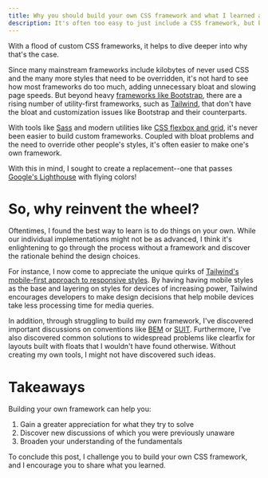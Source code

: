 ```yaml
---
title: Why you should build your own CSS framework and what I learned as a result
description: It's often too easy to just include a CSS framework, but before we mindlessly add it to our projects, let's consider what we are losing out on by doing so. 
---
```


With a flood of custom CSS frameworks, it helps to dive deeper into why that's the case. 

Since many mainstream frameworks include kilobytes of never used CSS and the many more styles that need to be overridden, it's not hard to see how most frameworks do too much, adding unnecessary bloat and slowing page speeds. But beyond heavy [frameworks like Bootstrap](https://getbootstrap.com/), there are a rising number of utility-first frameworks, such as [Tailwind](https://tailwindcss.com/), that don't have the bloat and customization issues like Bootstrap and their counterparts.

With tools like [Sass](https://sass-lang.com/) and modern utilities like [CSS flexbox and grid](https://css-tricks.com/quick-whats-the-difference-between-flexbox-and-grid/), it's never been easier to build custom frameworks. Coupled with bloat problems and the need to override other people's styles, it's often easier to make one's own framework.

With this in mind, I sought to create a replacement--one that passes [Google's Lighthouse](https://developers.google.com/web/tools/lighthouse) with flying colors!

# So, why reinvent the wheel?
Oftentimes, I found the best way to learn is to do things on your own. While our individual implementations might not be as advanced, I think it's enlightening to go through the process without a framework and discover the rationale behind the design choices.

For instance, I now come to appreciate the unique quirks of [Tailwind's mobile-first approach to responsive styles](https://tailwindcss.com/docs/responsive-design#targeting-mobile-screens). By having having mobile styles as the base and layering on styles for devices of increasing power, Tailwind encourages developers to make design decisions that help mobile devices take less processing time for media queries.

In addition, through struggling to build my own framework, I've discovered important discussions on conventions like [BEM](https://getbem.com/) or [SUIT](https://suitcss.github.io/). Furthermore, I've also discovered common solutions to widespread problems like clearfix for layouts built with floats that I wouldn't have found otherwise. Without creating my own tools, I might not have discovered such ideas. 

# Takeaways
Building your own framework can help you:
1. Gain a greater appreciation for what they try to solve
2. Discover new discussions of which you were previously unaware
3. Broaden your understanding of the fundamentals

To conclude this post, I challenge you to build your own CSS framework, and I encourage you to share what you learned. 
